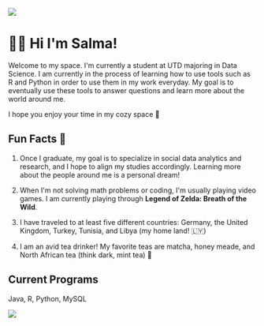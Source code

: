 ![](https://i.pinimg.com/originals/72/b0/d9/72b0d9f6b318ebc21dfbec60d1690c15.gif)

# 🫶🏻 Hi I'm Salma!

Welcome to my space. I'm currently a student at UTD majoring in Data Science. 
I am currently in the process of learning how to use tools such as R and Python 
in order to use them in my work everyday. My goal is to eventually use these tools
to answer questions and learn more about the world around me.

I hope you enjoy your time in my cozy space 🦭

## Fun Facts 🪷

1. Once I graduate, my goal is to specialize in social data analytics and research, and
I hope to align my studies accordingly. Learning more about the people around me is a personal
dream!

2. When I'm not solving math problems or coding, I'm usually playing video games. I am currently
playing through **Legend of Zelda: Breath of the Wild**. 

3. I have traveled to at least five different countries: Germany, the United Kingdom, Turkey,
Tunisia, and Libya (my home land! 🇱🇾)

4. I am an avid tea drinker! My favorite teas are matcha, honey meade, and North African tea (think dark, mint tea) 🍵 

## Current Programs

Java, R, Python, MySQL

![](https://i.pinimg.com/originals/fb/03/8c/fb038c9d39ed13ab401512e9f87d6fa1.gif)
